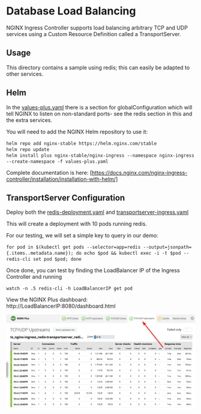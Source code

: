 # Database Load Balancing

NGINX Ingress Controller supports load balancing arbitrary TCP and UDP services using a Custom Resource Definition called a TransportServer.

## Usage

This directory contains a sample using redis; this can easily be adapted to other services.

## Helm

In the [values-plus.yaml](values-plus.yaml) there is a section for globalConfiguration which will tell NGINX to listen on non-standard ports- see the redis section in this and the extra services.

You will need to add the NGINX Helm repository to use it:

```
helm repo add nginx-stable https://helm.nginx.com/stable
helm repo update
helm install plus nginx-stable/nginx-ingress --namespace nginx-ingress --create-namespace -f values-plus.yaml
```

Complete documentation is here: [https://docs.nginx.com/nginx-ingress-controller/installation/installation-with-helm/]

## TransportServer Configuration

Deploy both the [redis-deployment.yaml](redis-deployment.yaml) and [transportserver-ingress.yaml](transportserver-ingress.yaml) 

This will create a deployment with 10 pods running redis.

For our testing, we will set a simple key to query in our demo:

```
for pod in $(kubectl get pods --selector=app=redis --output=jsonpath={.items..metadata.name}); do echo $pod && kubectl exec -i -t $pod -- redis-cli set pod $pod; done
```

Once done, you can test by finding the LoadBalancer IP of the Ingress Controller and running 

```
watch -n .5 redis-cli -h LoadBalancerIP get pod
```

View the NGINX Plus dashboard: http://LoadBalancerIP:8080/dashboard.html

![../images/transportserver-dashboard.png](../images/transportserver-dashboard.png)